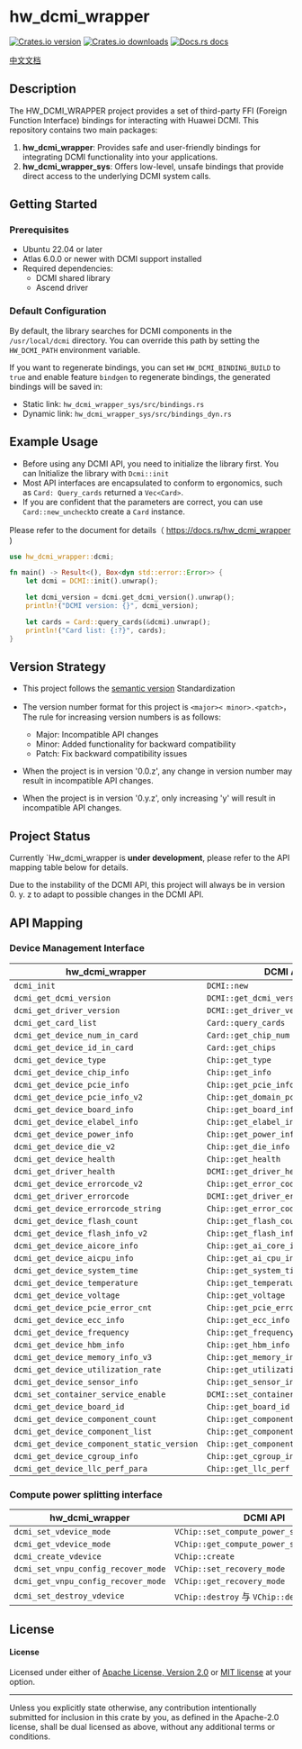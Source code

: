 # hw_dcmi_wrapper

[![Crates.io version](https://img.shields.io/crates/v/hw_dcmi_wrapper.svg)](https://crates.io/crates/hw_dcmi_wrapper)
[![Crates.io downloads](https://img.shields.io/crates/d/hw_dcmi_wrapper.svg)](https://crates.io/crates/hw_dcmi_wrapper)
[![Docs.rs docs](https://docs.rs/hw_dcmi_wrapper/badge.svg)](https://docs.rs/hw_dcmi_wrapper)

[中文文档](./README_CN.md)

## Description

The HW_DCMI_WRAPPER project provides a set of third-party FFI (Foreign Function Interface) bindings for interacting with
Huawei DCMI. This repository contains two main packages:

1. **hw_dcmi_wrapper**: Provides safe and user-friendly bindings for integrating DCMI functionality into your
   applications.
2. **hw_dcmi_wrapper_sys**: Offers low-level, unsafe bindings that provide direct access to the underlying DCMI system
   calls.

## Getting Started

### Prerequisites

- Ubuntu 22.04 or later
- Atlas 6.0.0 or newer with DCMI support installed
- Required dependencies:
    - DCMI shared library
    - Ascend driver

### Default Configuration

By default, the library searches for DCMI components in the `/usr/local/dcmi` directory.
You can override this path by setting the `HW_DCMI_PATH` environment variable.

If you want to regenerate bindings, you can set `HW_DCMI_BINDING_BUILD` to `true` and
enable feature `bindgen` to regenerate bindings, the generated bindings will be saved in:

- Static link: `hw_dcmi_wrapper_sys/src/bindings.rs`
- Dynamic link: `hw_dcmi_wrapper_sys/src/bindings_dyn.rs`

## Example Usage

- Before using any DCMI API, you need to initialize the library first. You can Initialize the library with `Dcmi::init`
- Most API interfaces are encapsulated to conform to ergonomics, such as `Card: Query_cards` returned a `Vec<Card>`.
- If you are confident that the parameters are correct, you can use `Card::new_uncheck`to create a `Card` instance.

Please refer to the document for details（ https://docs.rs/hw_dcmi_wrapper )

```rust
use hw_dcmi_wrapper::dcmi;

fn main() -> Result<(), Box<dyn std::error::Error>> {
    let dcmi = DCMI::init().unwrap();

    let dcmi_version = dcmi.get_dcmi_version().unwrap();
    println!("DCMI version: {}", dcmi_version);

    let cards = Card::query_cards(&dcmi).unwrap();
    println!("Card list: {:?}", cards);
}
```

## Version Strategy

- This project follows the [semantic version](https://semver.org/) Standardization
- The version number format for this project is `<major>< minor>.<patch>`， The rule for increasing version numbers is as
  follows:
    - Major: Incompatible API changes
    - Minor: Added functionality for backward compatibility
    - Patch: Fix backward compatibility issues

- When the project is in version '0.0.z', any change in version number may result in incompatible API changes.
- When the project is in version '0.y.z', only increasing 'y' will result in incompatible API changes.

## Project Status

Currently `Hw_dcmi_wrapper is **under development**, please refer to the API mapping table below for details.

Due to the instability of the DCMI API, this project will always be in version 0. y. z to adapt to possible changes in
the DCMI API.

## API Mapping

### Device Management Interface

| hw_dcmi_wrapper                            | DCMI API                             |
|--------------------------------------------|--------------------------------------|
| `dcmi_init`                                | `DCMI::new`                          |
| `dcmi_get_dcmi_version`                    | `DCMI::get_dcmi_version`             |
| `dcmi_get_driver_version`                  | `DCMI::get_driver_version`           |
| `dcmi_get_card_list`                       | `Card::query_cards`                  |
| `dcmi_get_device_num_in_card`              | `Card::get_chip_num`                 |
| `dcmi_get_device_id_in_card`               | `Card::get_chips`                    |
| `dcmi_get_device_type`                     | `Chip::get_type`                     |
| `dcmi_get_device_chip_info`                | `Chip::get_info`                     |
| `dcmi_get_device_pcie_info`                | `Chip::get_pcie_info`                |
| `dcmi_get_device_pcie_info_v2`             | `Chip::get_domain_pcie_info`         |
| `dcmi_get_device_board_info`               | `Chip::get_board_info`               |
| `dcmi_get_device_elabel_info`              | `Chip::get_elabel_info`              |
| `dcmi_get_device_power_info`               | `Chip::get_power_info`               |
| `dcmi_get_device_die_v2`                   | `Chip::get_die_info`                 |
| `dcmi_get_device_health`                   | `Chip::get_health`                   |
| `dcmi_get_driver_health`                   | `DCMI::get_driver_health`            |
| `dcmi_get_device_errorcode_v2`             | `Chip::get_error_code`               |
| `dcmi_get_driver_errorcode`                | `DCMI::get_driver_error_code`        |
| `dcmi_get_device_errorcode_string`         | `Chip::get_error_code_string`        |
| `dcmi_get_device_flash_count`              | `Chip::get_flash_count`              |
| `dcmi_get_device_flash_info_v2`            | `Chip::get_flash_info`               |
| `dcmi_get_device_aicore_info`              | `Chip::get_ai_core_info`             |
| `dcmi_get_device_aicpu_info`               | `Chip::get_ai_cpu_info`              |
| `dcmi_get_device_system_time`              | `Chip::get_system_time`              |
| `dcmi_get_device_temperature`              | `Chip::get_temperature`              |
| `dcmi_get_device_voltage`                  | `Chip::get_voltage`                  |
| `dcmi_get_device_pcie_error_cnt`           | `Chip::get_pcie_error_cnt`           |
| `dcmi_get_device_ecc_info`                 | `Chip::get_ecc_info`                 |
| `dcmi_get_device_frequency`                | `Chip::get_frequency`                |
| `dcmi_get_device_hbm_info`                 | `Chip::get_hbm_info`                 |
| `dcmi_get_device_memory_info_v3`           | `Chip::get_memory_info`              |
| `dcmi_get_device_utilization_rate`         | `Chip::get_utilization_rate`         |
| `dcmi_get_device_sensor_info`              | `Chip::get_sensor_info`              |
| `dcmi_set_container_service_enable`        | `DCMI::set_container_service_enable` |
| `dcmi_get_device_board_id`                 | `Chip::get_board_id`                 |
| `dcmi_get_device_component_count`          | `Chip::get_component_count`          |
| `dcmi_get_device_component_list`           | `Chip::get_component_list`           |
| `dcmi_get_device_component_static_version` | `Chip::get_component_static_version` |
| `dcmi_get_device_cgroup_info`              | `Chip::get_cgroup_info`              |
| `dcmi_get_device_llc_perf_para`            | `Chip::get_llc_perf`                 |

### Compute power splitting interface

| hw_dcmi_wrapper                     | DCMI API                                  |
|-------------------------------------|-------------------------------------------|
| `dcmi_set_vdevice_mode`             | `VChip::set_compute_power_splitting_mode` |
| `dcmi_get_vdevice_mode`             | `VChip::get_compute_power_splitting_mode` |
| `dcmi_create_vdevice`               | `VChip::create`                           |
| `dcmi_set_vnpu_config_recover_mode` | `VChip::set_recovery_mode`                |
| `dcmi_get_vnpu_config_recover_mode` | `VChip::get_recovery_mode`                |
| `dcmi_set_destroy_vdevice`          | `VChip::destroy` 与 `VChip::destory_all`   |

## License

#### License

Licensed under either of [Apache License, Version
2.0](./LICENSE-APACHE") or [MIT license](./LICENSE-MIT) at your option.

---

Unless you explicitly state otherwise, any contribution intentionally submitted
for inclusion in this crate by you, as defined in the Apache-2.0 license, shall
be dual licensed as above, without any additional terms or conditions.